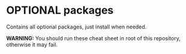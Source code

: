 # OPTIONAL packages

Contains all optional packages, just install when needed.

**WARNING:** You should run these cheat sheet in root of this repository, otherwise it may fail.
